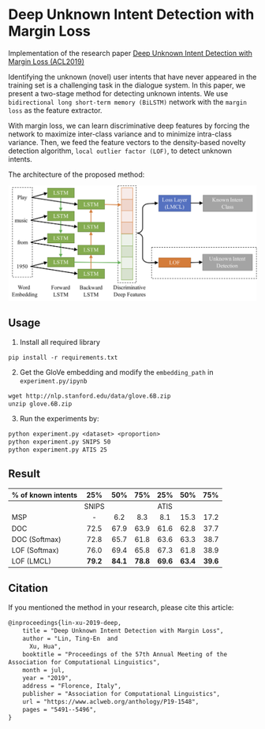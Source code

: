 # Deep Unknown Intent Detection with Margin Loss
Implementation of the research paper [Deep Unknown Intent Detection with Margin Loss (ACL2019)](https://aclweb.org/anthology/papers/P/P19/P19-1548/) 

Identifying the unknown (novel) user intents that have never appeared in the training set is a challenging task in the dialogue system. In this paper, we present a two-stage method for detecting unknown intents. We use `bidirectional long short-term memory (BiLSTM)` network with the `margin loss` as the feature extractor. 

With margin loss, we can learn discriminative deep features by forcing the network to maximize inter-class variance and to minimize intra-class variance. Then, we feed the feature vectors to the density-based novelty detection algorithm, `local outlier factor (LOF)`, to detect unknown intents.

The architecture of the proposed method:

![Architecture](img/architecture.png)


## Usage

1. Install all required library
```
pip install -r requirements.txt
```

2. Get the GloVe embedding and modify the `embedding_path` in `experiment.py/ipynb`
```
wget http://nlp.stanford.edu/data/glove.6B.zip
unzip glove.6B.zip
```

3. Run the experiments by: 
```
python experiment.py <dataset> <proportion>
python experiment.py SNIPS 50
python experiment.py ATIS 25
```

## Result
| % of known intents | 25% | 50% | 75% | 25% | 50% | 75%
:---------------------|:----:|:----:|:----:|:----:|:----:|------:  
|                     | SNIPS|      |      | ATIS |      |      | 
| MSP                 |  -   | 6.2  | 8.3  | 8.1  | 15.3 | 17.2 
| DOC                 | 72.5 | 67.9 | 63.9 | 61.6 | 62.8 | 37.7 
| DOC (Softmax)       | 72.8 | 65.7 | 61.8 | 63.6 | 63.3 | 38.7 
| LOF (Softmax)       | 76.0 | 69.4 | 65.8 | 67.3 | 61.8 | 38.9 
| LOF (LMCL)          | __79.2__ | __84.1__ | __78.8__ | __69.6__ | __63.4__ | __39.6__ 



## Citation
If you mentioned the method in your research, please cite this article:
```
@inproceedings{lin-xu-2019-deep,
    title = "Deep Unknown Intent Detection with Margin Loss",
    author = "Lin, Ting-En  and
      Xu, Hua",
    booktitle = "Proceedings of the 57th Annual Meeting of the Association for Computational Linguistics",
    month = jul,
    year = "2019",
    address = "Florence, Italy",
    publisher = "Association for Computational Linguistics",
    url = "https://www.aclweb.org/anthology/P19-1548",
    pages = "5491--5496",
}
```
